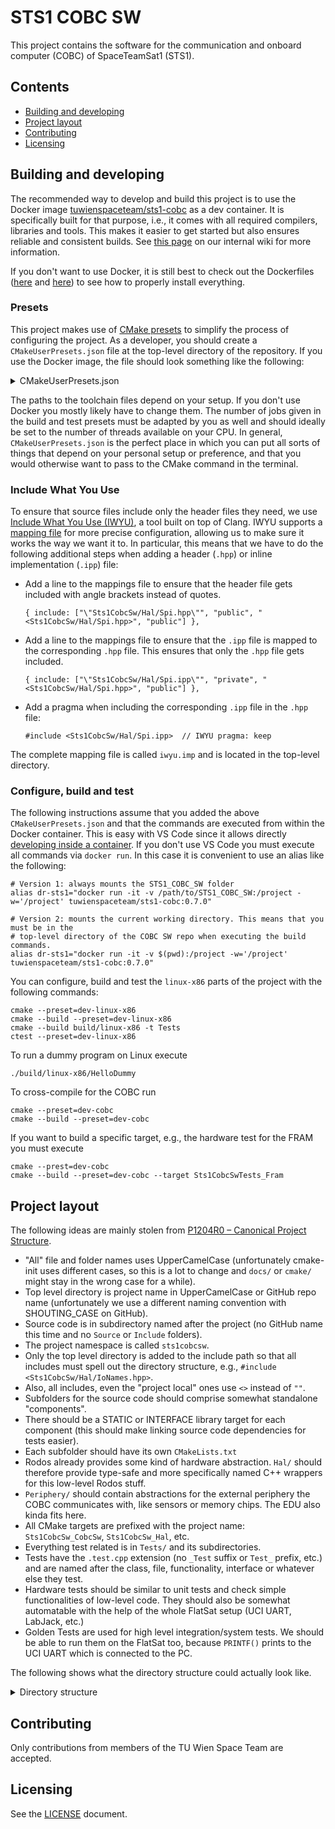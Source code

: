 # STS1 COBC SW

This project contains the software for the communication and onboard computer (COBC) of
SpaceTeamSat1 (STS1).

## Contents

- [Building and developing](#building-and-developing)
- [Project layout](#project-layout)
- [Contributing](#contributing)
- [Licensing](#licensing)


## Building and developing

The recommended way to develop and build this project is to use the Docker image
[tuwienspaceteam/sts1-cobc](https://hub.docker.com/r/tuwienspaceteam/sts1-cobc) as a dev
container. It is specifically built for that purpose, i.e., it comes with all required
compilers, libraries and tools. This makes it easier to get started but also ensures
reliable and consistent builds. See [this
page](https://wiki.tust.at/books/spaceteamsat1-sts1/page/setup-compilers-and-tools) on our
internal wiki for more information.

If you don't want to use Docker, it is still best to check out the Dockerfiles
([here](https://github.com/SpaceTeam/STS1_COBC_Docker/blob/master/linux-x86/Dockerfile)
and [here](https://github.com/SpaceTeam/STS1_COBC_Docker/blob/master/full/Dockerfile)) to
see how to properly install everything.


### Presets

This project makes use of [CMake
presets](https://cmake.org/cmake/help/latest/manual/cmake-presets.7.html) to simplify the
process of configuring the project. As a developer, you should create a
`CMakeUserPresets.json` file at the top-level directory of the repository. If you use the
Docker image, the file should look something like the following:

<details>
  <summary>CMakeUserPresets.json</summary>

  ~~~json
  {
    "version": 3,
    "cmakeMinimumRequired": {
      "major": 3,
      "minor": 22,
      "patch": 0
    },
    "configurePresets": [
      {
        "name": "dev-common",
        "hidden": true,
        "inherits": [
          "dev-mode",
          "clang-tidy",
          "cppcheck",
          "ci-unix",
          "include-what-you-use"
        ],
        "generator": "Ninja",
        "cacheVariables": {
          "CMAKE_BUILD_TYPE": "Debug",
          "CMAKE_EXPORT_COMPILE_COMMANDS": "ON",
          "BUILD_MCSS_DOCS": "ON",
          "HW_VERSION": "27"
        }
      },
      {
        "name": "dev-linux-x86",
        "binaryDir": "${sourceDir}/build/linux-x86",
        "inherits": "dev-common",
        "toolchainFile": "/linux-x86.cmake"
      },
      {
        "name": "dev-cobc",
        "binaryDir": "${sourceDir}/build/cobc",
        "inherits": "dev-common",
        "toolchainFile": "/stm32f411.cmake",
        "cacheVariables": {
          "HSE_VALUE": "12000000"
        }
      },
      {
        "name": "dev-coverage",
        "binaryDir": "${sourceDir}/build/coverage",
        "inherits": [
          "dev-mode",
          "coverage-unix"
        ],
        "toolchainFile": "/linux-x86.cmake"
      }
    ],
    "buildPresets": [
      {
        "name": "dev-linux-x86",
        "configurePreset": "dev-linux-x86",
        "configuration": "Debug",
        "jobs": 4
      },
      {
        "name": "dev-cobc",
        "configurePreset": "dev-cobc",
        "configuration": "Debug",
        "jobs": 4
      }
    ],
    "testPresets": [
      {
        "name": "dev-linux-x86",
        "configurePreset": "dev-linux-x86",
        "configuration": "Debug",
        "output": {
          "outputOnFailure": true
        },
        "execution": {
          "jobs": 4
        }
      }
    ]
  }

  ~~~

</details>

The paths to the toolchain files depend on your setup. If you don't use Docker you mostly
likely have to change them. The number of jobs given in the build and test presets must be
adapted by you as well and should ideally be set to the number of threads available on
your CPU. In general, `CMakeUserPresets.json` is the perfect place in which you can put
all sorts of things that depend on your personal setup or preference, and that you would
otherwise want to pass to the CMake command in the terminal.


### Include What You Use

To ensure that source files include only the header files they need, we use [Include What
You Use (IWYU)](https://github.com/include-what-you-use/include-what-you-use), a tool
built on top of Clang. IWYU supports a [mapping
file](https://github.com/include-what-you-use/include-what-you-use/blob/master/docs/IWYUMappings.md)
for more precise configuration, allowing us to make sure it works the way we want it to.
In particular, this means that we have to do the following additional steps when adding a
header (`.hpp`) or inline implementation (`.ipp`) file:

- Add a line to the mappings file to ensure that the header file gets included with angle
  brackets instead of quotes.

  ~~~
  { include: ["\"Sts1CobcSw/Hal/Spi.hpp\"", "public", "<Sts1CobcSw/Hal/Spi.hpp>", "public"] },
  ~~~

- Add a line to the mappings file to ensure that the `.ipp` file is mapped to the
  corresponding `.hpp` file. This ensures that only the `.hpp` file gets included.

  ~~~
  { include: ["\"Sts1CobcSw/Hal/Spi.ipp\"", "private", "<Sts1CobcSw/Hal/Spi.hpp>", "public"] },
  ~~~

- Add a pragma when including the corresponding `.ipp` file in the `.hpp` file:

  ~~~
  #include <Sts1CobcSw/Hal/Spi.ipp>  // IWYU pragma: keep
  ~~~

The complete mapping file is called `iwyu.imp` and is located in the top-level directory.


### Configure, build and test

The following instructions assume that you added the above `CMakeUserPresets.json` and
that the commands are executed from within the Docker container. This is easy with VS Code
since it allows directly [developing inside a
container](https://code.visualstudio.com/docs/devcontainers/containers). If you don't use
VS Code you must execute all commands via `docker run`. In this case it is convenient to
use an alias like the following:

~~~shell
# Version 1: always mounts the STS1_COBC_SW folder
alias dr-sts1="docker run -it -v /path/to/STS1_COBC_SW:/project -w='/project' tuwienspaceteam/sts1-cobc:0.7.0"

# Version 2: mounts the current working directory. This means that you must be in the
# top-level directory of the COBC SW repo when executing the build commands.
alias dr-sts1="docker run -it -v $(pwd):/project -w='/project' tuwienspaceteam/sts1-cobc:0.7.0"
~~~

You can configure, build and test the `linux-x86` parts of the project with the following
commands:

~~~shell
cmake --preset=dev-linux-x86
cmake --build --preset=dev-linux-x86
cmake --build build/linux-x86 -t Tests
ctest --preset=dev-linux-x86
~~~

To run a dummy program on Linux execute

~~~shell
./build/linux-x86/HelloDummy
~~~

To cross-compile for the COBC run

~~~shell
cmake --preset=dev-cobc
cmake --build --preset=dev-cobc
~~~

If you want to build a specific target, e.g., the hardware test for the FRAM you must
execute

~~~shell
cmake --prest=dev-cobc
cmake --build --preset=dev-cobc --target Sts1CobcSwTests_Fram
~~~


## Project layout

The following ideas are mainly stolen from [P1204R0 – Canonical Project
Structure](https://www.open-std.org/jtc1/sc22/wg21/docs/papers/2018/p1204r0.html).

- "All" file and folder names uses UpperCamelCase (unfortunately cmake-init uses different
  cases, so this is a lot to change and `docs/` or `cmake/` might stay in the wrong case
  for a while).
- Top level directory is project name in UpperCamelCase or GitHub repo name (unfortunately
  we use a different naming convention with SHOUTING_CASE on GitHub).
- Source code is in subdirectory named after the project (no GitHub name this time and no
  `Source` or `Include` folders).
- The project namespace is called `sts1cobcsw`.
- Only the top level directory is added to the include path so that all includes must
  spell out the directory structure, e.g., `#include <Sts1CobcSw/Hal/IoNames.hpp>`.
- Also, all includes, even the "project local" ones use `<>` instead of `""`.
- Subfolders for the source code should comprise somewhat standalone "components".
- There should be a STATIC or INTERFACE library target for each component (this should
  make linking source code dependencies for tests easier).
- Each subfolder should have its own `CMakeLists.txt`
- Rodos already provides some kind of hardware abstraction. `Hal/` should therefore
  provide type-safe and more specifically named C++ wrappers for this low-level Rodos
  stuff.
- `Periphery/` should contain abstractions for the external periphery the COBC
  communicates with, like sensors or memory chips. The EDU also kinda fits here.
- All CMake targets are prefixed with the project name: `Sts1CobcSw_CobcSw`,
  `Sts1CobcSw_Hal`, etc.
- Everything test related is in `Tests/` and its subdirectories.
- Tests have the `.test.cpp` extension (no `_Test` suffix or `Test_` prefix, etc.) and are
  named after the class, file, functionality, interface or whatever else they test.
- Hardware tests should be similar to unit tests and check simple functionalities of
  low-level code. They should also be somewhat automatable with the help of the whole
  FlatSat setup (UCI UART, LabJack, etc.)
- Golden Tests are used for high level integration/system tests. We should be able to run
  them on the FlatSat too, because `PRINTF()` prints to the UCI UART which is connected to
  the PC.

The following shows what the directory structure could actually look like.

<details>
  <summary>Directory structure</summary>

  ~~~
  Sts1CobcSw/
  ├── .github/
  ├── CMake/
  ├── Docs/
  ├── Sts1CobcSw/
  │   ├── Hal/
  │   │   ├── PinNames.hpp
  │   │   ├── IoNames.hpp
  │   │   ├── Usart.cpp
  │   │   ├── Usart.hpp
  │   │   ├── Spi.cpp
  │   │   ├── Spi.hpp
  │   │   ├── Communication.hpp   (maybe just this instead?)
  │   │   └── ...
  │   │
  │   ├── Periphery/
  │   │   ├── Edu.cpp
  │   │   ├── Edu.hpp
  │   │   ├── W25q01jvzeiq.cpp  (Name of the flash chip)
  │   │   ├── W25q01jvzeiq.hpp
  │   │   ├── AnotherChipName.cpp
  │   │   ├── AnotherChipName.hpp
  │   │   └── ...
  │   │
  │   ├── ShouldThisEvenBeInASubfolder/
  │   │   ├── TelemetryMemory.cpp
  │   │   ├── TelemetryMemory.hpp
  │   │   ├── CobcFileSystem.cpp
  │   │   ├── CobcFileSystem.hpp
  │   │   ├── PersistantState.cpp
  │   │   ├── PersistantState.hpp
  │   │   └── ...
  │   │
  │   ├── AntennaDeploymentThread.cpp
  │   ├── AntennaDeploymentThread.hpp
  │   ├── SensorThread.cpp
  │   ├── SensorThread.hpp
  │   ├── CommandParser.cpp
  │   ├── CommandParser.hpp
  |   └── ...
  │
  ├── Tests/
  |   ├── GoldenTests/
  │   │   ├── ExpectedOutputs/
  │   │   ├── Scripts/
  │   │   ├── ICantThingOfAGoodName.test.cpp
  │   │   └── ...
  │   ├── HardwareTests/
  │   │   ├── GpioPins.test.cpp
  │   │   ├── Usart.test.cpp
  │   │   ├── W25q01jvzeiq.test.cpp
  │   │   └── ...
  │   ├── UnitTests/
  │   │   ├── CommandParser.test.cpp
  │   │   └── ...
  │   └── ...
  │
  ├── .clang-format
  ├── .gitignore
  ├── CMakeLists.txt
  ├── CMakePresets.json
  ├── LICENSE
  ├── README.md
  └── ...
  ~~~

</details>


## Contributing

Only contributions from members of the TU Wien Space Team are accepted.


## Licensing

See the [LICENSE](LICENSE) document.
